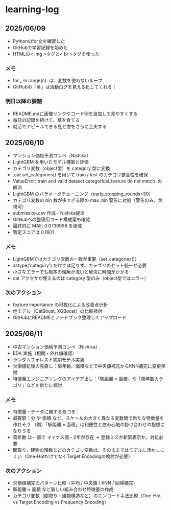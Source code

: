 # learning-log


## 2025/06/09
- Pythonのfor文を練習した
- GitHubで学習記録を始めた
- HTMLの< img >タグと< br >タグを使った

### メモ
- for _ in range(n): は、変数を使わないループ
- GitHubの「草」は活動ログを見える化してくれる！

### 明日以降の課題
- README.mdに画像リンクやコード例を追加して見やすくする  
- 毎日の記録を続けて、草を育てる  
- 就活でアピールできる見せ方をさらに工夫する  


## 2025/06/10
- マンション価格予測コンペ（Nishika）
- LightGBM を用いたモデル構築と評価
- カテゴリ変数（object型）を category 型に変換
- .cat.set_categories() を用いて train / test のカテゴリ整合性を確保
- ValueError: train and valid dataset categorical_feature do not match. の解消
- LightGBM のパラメータチューニング（early_stopping_rounds=50）
- カテゴリ変数の bin 数が多すぎる際の max_bin 警告に対処（警告のみ、無視可）
- submission.csv 作成・Nishika提出
- GitHubへの整理用コード構成案も確認
- 最終的に MAE: 0.0739998 を達成
- 暫定スコアは 0.1601

### メモ
- LightGBMではカテゴリ変数の一致が重要（set_categories()）
- astype('category') だけでは足りず、カテゴリのセット統一が必要
- 小さなエラーでも根本の理解が浅いと解決に時間がかかる
- cat アクセサが使えるのは category 型のみ（object型ではエラー）

### 次のアクション
- feature importance の可視化による改善点分析
- 他モデル（CatBoost, XGBoost）の比較検討
- GitHubにREADMEとノートブック整理してアップロード


## 2025/06/11
- 中古マンション価格予測コンペ（Nishika）
- EDA 実施（相関・外れ値確認）
- ランダムフォレスト初期モデル実装
- 欠損値処理の見直し：築年数、面積などで中央値補完からKNN補完に変更準備
- 特徴量エンジニアリングのアイデア出し：「駅距離 × 面積」や「築年数カテゴリ」などを新たに検討

### メモ
- 特徴量・データに関する気づき：
- 最寄駅：分 や 面積 など、スケールの大きく異なる変数間で新たな特徴量を作れそう
  （例）「駅距離 × 面積」は利便性と住み心地の掛け合わせの指標になりうる
- 築年数 は一部で マイナス値・0年が存在 → 登録ミスか新築表示か。対処必要
- 間取り、建物の階数などのカテゴリ変数は、そのままではモデルに活かしにくい（One-HotだけでなくTarget Encodingの検討が必要）

### 次のアクション
- 欠損値補完のパターン比較（平均 / 中央値 / KNN / 回帰補完）
- 駅距離 × 面積 など新しい組み合わせ特徴量の作成
- カテゴリ変数（間取り・建物構造など）のエンコード手法比較（One-Hot vs Target Encoding vs Frequency Encoding）
